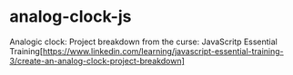 # analog-clock-js

Analogic clock: Project breakdown from the curse: JavaScritp Essential Training[https://www.linkedin.com/learning/javascript-essential-training-3/create-an-analog-clock-project-breakdown]
